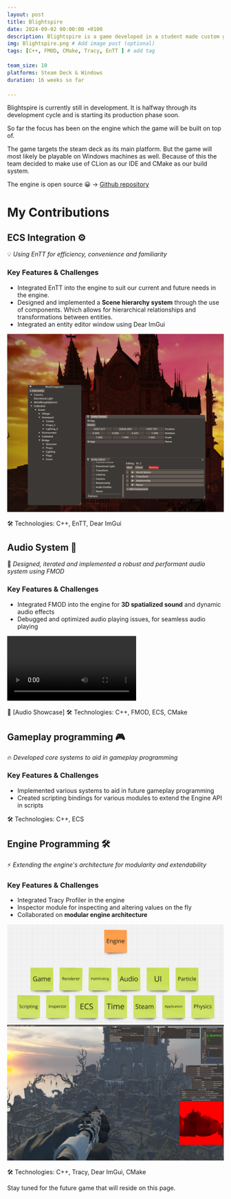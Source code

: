 ```yaml
---
layout: post
title: Blightspire
date: 2024-09-02 00:00:00 +0100
description: Blightspire is a game developed in a student made custom game engine. # Add post description (optional)
img: Blightspire.png # Add image post (optional)
tags: [C++, FMOD, CMake, Tracy, EnTT ] # add tag

team_size: 10
platforms: Steam Deck & Windows
duration: 16 weeks so far

---
```


Blightspire is currently still in development.
It is halfway through its development cycle and is starting its production phase soon.

So far the focus has been on the engine which the game will be built on top of.

The game targets the steam deck as its main platform. But the game will most likely be playable on Windows machines as well.
Because of this the team decided to make use of CLion as our IDE and CMake as our build system.

The engine is open source 😀 -> [Github repository](https://github.com/BredaUniversityGames/Y2024-25-PR-BB)

# My Contributions

## ECS Integration ⚙️

💡 *Using EnTT for efficiency, convenience and familiarity*

### Key Features & Challenges

- Integrated EnTT into the engine to suit our current and future needs in the engine. 
- Designed and implemented a **Scene hierarchy system** through the use of components. Which allows for hierarchical relationships and transformations between entities.
- Integrated an entity editor window using Dear ImGui

<img src="../assets/img/BlightSpireECS.png" max-width="100%" height="auto">

🛠 Technologies: C++, EnTT, Dear ImGui

## Audio System 🎵

🚀  *Designed, iterated and implemented a robust and performant audio system using FMOD*

### Key Features & Challenges

- Integrated FMOD into the engine for **3D spatialized sound** and dynamic audio effects
- Debugged and optimized audio playing issues, for seamless audio playing

<div max-width="100%" height="auto">
<video controls title="Title">
    <source src="../assets/vid/BlightSpireAudio.mp4" type="video/mp4">
</video>
</div>

🎥 [Audio Showcase]
🛠 Technologies: C++, FMOD, ECS, CMake

## Gameplay programming 🎮

🔥 *Developed core systems to aid in gameplay programming*

### Key Features & Challenges

- Implemented various systems to aid in future gameplay programming
- Created scripting bindings for various modules to extend the Engine API in scripts

🛠 Technologies: C++, ECS

## Engine Programming 🛠️

⚡ *Extending the engine's architecture for modularity and extendability*

### Key Features & Challenges

- Integrated Tracy Profiler in the engine
- Inspector module for inspecting and altering values on the fly
- Collaborated on **modular engine architecture**

<img src="../assets/img/BlightspireModules.png" max-width="100%" height="auto">

<img src="../assets/img/BlighspireInspector.png" max-width="100%" height="auto">

🛠 Technologies: C++, Tracy, Dear ImGui, CMake



Stay tuned for the future game that will reside on this page.